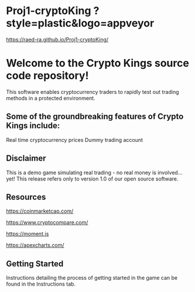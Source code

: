 # Proj1-cryptoKing  ?style=plastic&logo=appveyor

https://raed-ra.github.io/Proj1-cryptoKing/

# Welcome to the Crypto Kings source code repository!
This software enables cryptocurrency traders to rapidly test out trading methods in a protected environment.

## Some of the groundbreaking features of Crypto Kings include:

Real time cryptocurrency prices
Dummy trading account

## Disclaimer
This is a demo game simulating real trading - no real money is involved... yet! This release refers only to version 1.0 of our open source software.

## Resources
https://coinmarketcap.com/ 

https://www.cryptocompare.com/

https://moment.js

https://apexcharts.com/

## Getting Started
Instructions detailing the process of getting started in the game can be found in the Instructions tab.
